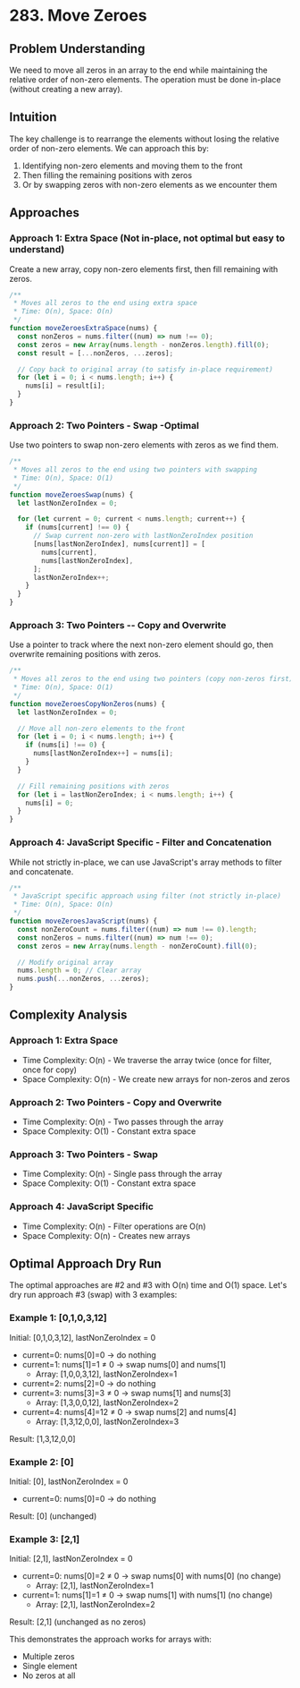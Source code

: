 # 283. Move Zeroes

## Problem Understanding

We need to move all zeros in an array to the end while maintaining the relative order of non-zero elements. The operation must be done in-place (without creating a new array).

## Intuition

The key challenge is to rearrange the elements without losing the relative order of non-zero elements. We can approach this by:

1. Identifying non-zero elements and moving them to the front
2. Then filling the remaining positions with zeros
3. Or by swapping zeros with non-zero elements as we encounter them

## Approaches

### Approach 1: Extra Space (Not in-place, not optimal but easy to understand)

Create a new array, copy non-zero elements first, then fill remaining with zeros.

```javascript
/**
 * Moves all zeros to the end using extra space
 * Time: O(n), Space: O(n)
 */
function moveZeroesExtraSpace(nums) {
  const nonZeros = nums.filter((num) => num !== 0);
  const zeros = new Array(nums.length - nonZeros.length).fill(0);
  const result = [...nonZeros, ...zeros];

  // Copy back to original array (to satisfy in-place requirement)
  for (let i = 0; i < nums.length; i++) {
    nums[i] = result[i];
  }
}
```

### Approach 2: Two Pointers - Swap -Optimal

Use two pointers to swap non-zero elements with zeros as we find them.

```javascript
/**
 * Moves all zeros to the end using two pointers with swapping
 * Time: O(n), Space: O(1)
 */
function moveZeroesSwap(nums) {
  let lastNonZeroIndex = 0;

  for (let current = 0; current < nums.length; current++) {
    if (nums[current] !== 0) {
      // Swap current non-zero with lastNonZeroIndex position
      [nums[lastNonZeroIndex], nums[current]] = [
        nums[current],
        nums[lastNonZeroIndex],
      ];
      lastNonZeroIndex++;
    }
  }
}
```

### Approach 3: Two Pointers -- Copy and Overwrite

Use a pointer to track where the next non-zero element should go, then overwrite remaining positions with zeros.

```javascript
/**
 * Moves all zeros to the end using two pointers (copy non-zeros first)
 * Time: O(n), Space: O(1)
 */
function moveZeroesCopyNonZeros(nums) {
  let lastNonZeroIndex = 0;

  // Move all non-zero elements to the front
  for (let i = 0; i < nums.length; i++) {
    if (nums[i] !== 0) {
      nums[lastNonZeroIndex++] = nums[i];
    }
  }

  // Fill remaining positions with zeros
  for (let i = lastNonZeroIndex; i < nums.length; i++) {
    nums[i] = 0;
  }
}
```

### Approach 4: JavaScript Specific - Filter and Concatenation

While not strictly in-place, we can use JavaScript's array methods to filter and concatenate.

```javascript
/**
 * JavaScript specific approach using filter (not strictly in-place)
 * Time: O(n), Space: O(n)
 */
function moveZeroesJavaScript(nums) {
  const nonZeroCount = nums.filter((num) => num !== 0).length;
  const nonZeros = nums.filter((num) => num !== 0);
  const zeros = new Array(nums.length - nonZeroCount).fill(0);

  // Modify original array
  nums.length = 0; // Clear array
  nums.push(...nonZeros, ...zeros);
}
```

## Complexity Analysis

### Approach 1: Extra Space

- Time Complexity: O(n) - We traverse the array twice (once for filter, once for copy)
- Space Complexity: O(n) - We create new arrays for non-zeros and zeros

### Approach 2: Two Pointers - Copy and Overwrite

- Time Complexity: O(n) - Two passes through the array
- Space Complexity: O(1) - Constant extra space

### Approach 3: Two Pointers - Swap

- Time Complexity: O(n) - Single pass through the array
- Space Complexity: O(1) - Constant extra space

### Approach 4: JavaScript Specific

- Time Complexity: O(n) - Filter operations are O(n)
- Space Complexity: O(n) - Creates new arrays

## Optimal Approach Dry Run

The optimal approaches are #2 and #3 with O(n) time and O(1) space. Let's dry run approach #3 (swap) with 3 examples:

### Example 1: [0,1,0,3,12]

Initial: [0,1,0,3,12], lastNonZeroIndex = 0

- current=0: nums[0]=0 → do nothing
- current=1: nums[1]=1 ≠ 0 → swap nums[0] and nums[1]
  - Array: [1,0,0,3,12], lastNonZeroIndex=1
- current=2: nums[2]=0 → do nothing
- current=3: nums[3]=3 ≠ 0 → swap nums[1] and nums[3]
  - Array: [1,3,0,0,12], lastNonZeroIndex=2
- current=4: nums[4]=12 ≠ 0 → swap nums[2] and nums[4]
  - Array: [1,3,12,0,0], lastNonZeroIndex=3

Result: [1,3,12,0,0]

### Example 2: [0]

Initial: [0], lastNonZeroIndex = 0

- current=0: nums[0]=0 → do nothing

Result: [0] (unchanged)

### Example 3: [2,1]

Initial: [2,1], lastNonZeroIndex = 0

- current=0: nums[0]=2 ≠ 0 → swap nums[0] with nums[0] (no change)
  - Array: [2,1], lastNonZeroIndex=1
- current=1: nums[1]=1 ≠ 0 → swap nums[1] with nums[1] (no change)
  - Array: [2,1], lastNonZeroIndex=2

Result: [2,1] (unchanged as no zeros)

This demonstrates the approach works for arrays with:

- Multiple zeros
- Single element
- No zeros at all

```

```
